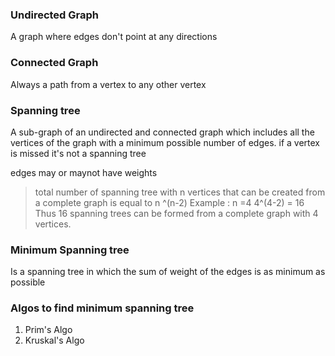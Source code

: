 ### Undirected Graph
A graph where edges don't point at any directions

### Connected Graph
Always a path from a vertex to any other vertex

### Spanning tree
A sub-graph of an undirected and connected graph which includes all the vertices of the graph with a minimum possible number of edges. if a vertex is missed it's not a spanning tree

edges may or maynot have weights

> total number of spanning tree with n vertices that can be created from a complete graph is equal to n ^(n-2)
> Example : n =4 
> 4^(4-2) = 16 
> Thus 16 spanning trees can be formed from a complete graph with 4 vertices.


### Minimum Spanning tree 
Is a spanning tree in which the sum of weight of the edges is as minimum as possible


### Algos to find minimum spanning tree
1. Prim's Algo
2. Kruskal's Algo

